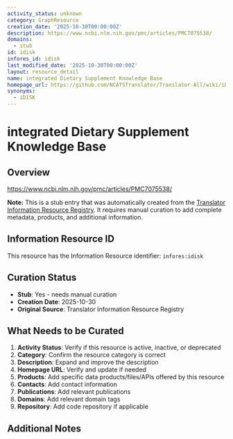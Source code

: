 ```yaml
---
activity_status: unknown
category: GraphResource
creation_date: '2025-10-30T00:00:00Z'
description: https://www.ncbi.nlm.nih.gov/pmc/articles/PMC7075538/
domains:
  - stub
id: idisk
infores_id: idisk
last_modified_date: '2025-10-30T00:00:00Z'
layout: resource_detail
name: integrated Dietary Supplement Knowledge Base
homepage_url: https://github.com/NCATSTranslator/Translator-All/wiki/iDISK
synonyms:
  - iDISK
---
```


# integrated Dietary Supplement Knowledge Base

## Overview

https://www.ncbi.nlm.nih.gov/pmc/articles/PMC7075538/

**Note:** This is a stub entry that was automatically created from the [Translator Information Resource Registry](https://biolink.github.io/information-resource-registry/). It requires manual curation to add complete metadata, products, and additional information.

## Information Resource ID

This resource has the Information Resource identifier: `infores:idisk`

## Curation Status

- **Stub**: Yes - needs manual curation
- **Creation Date**: 2025-10-30
- **Original Source**: Translator Information Resource Registry

## What Needs to be Curated

1. **Activity Status**: Verify if this resource is active, inactive, or deprecated
2. **Category**: Confirm the resource category is correct
3. **Description**: Expand and improve the description
4. **Homepage URL**: Verify and update if needed
5. **Products**: Add specific data products/files/APIs offered by this resource
6. **Contacts**: Add contact information
7. **Publications**: Add relevant publications
8. **Domains**: Add relevant domain tags
9. **Repository**: Add code repository if applicable

## Additional Notes
